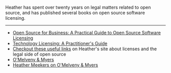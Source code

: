 Heather has spent over twenty years on legal matters related to open source, and has published several books on open source software licensing.

---

- [Open Source for Business: A Practical Guide to Open Source Software Licensing](https://www.amazon.com/exec/obidos/ASIN/1511617772/chlg-20)
- [Technology Licensing: A Practitioner's Guide](https://shop.americanbar.org/eBus/Store/ProductDetails.aspx?productId=215440)
-  [Checkout these useful links](https://heathermeeker.com/links/) on Heather's site about licenses and the legal side of open source
- [O'Melveny & Myers](https://www.omm.com/)
- [Heather Meekers on O'Melveny & Myers](https://www.omm.com/professionals/heather-j-meeker/)
